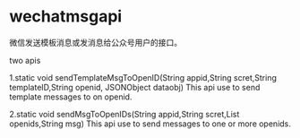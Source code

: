 # wechatmsgapi
微信发送模板消息或发消息给公众号用户的接口。

two apis

1.static void sendTemplateMsgToOpenID(String appid,String scret,String templateID,String openid, JSONObject dataobj)
This api use to send template messages to on openid. 

2.static void sendMsgToOpenIDs(String appid,String scret,List<String> openids,String msg)
This api use to send  messages to  one or more openids.
